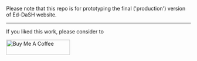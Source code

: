 
Please note that this repo is for prototyping the final ('production') version of Ed-DaSH website.  

----

If you liked this work, please consider to

<a href="https://www.buymeacoffee.com/robertn01" target="_blank"><img src="https://cdn.buymeacoffee.com/buttons/default-orange.png" alt="Buy Me A Coffee" height="41" width="174"></a>
